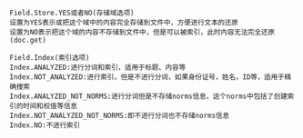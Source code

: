 
    Field.Store.YES或者NO(存储域选项)
    设置为YES表示或把这个域中的内容完全存储到文件中，方便进行文本的还原
    设置为NO表示把这个域的内容不存储到文件中，但是可以被索引，此时内容无法完全还原(doc.get)
    
    Field.Index(索引选项)
    Index.ANALYZED:进行分词和索引，适用于标题、内容等
    Index.NOT_ANALYZED:进行索引，但是不进行分词，如果身份证号，姓名，ID等，适用于精确搜索
    Index.ANALYZED_NOT_NORMS:进行分词但是不存储norms信息，这个norms中包括了创建索引的时间和权值等信息
    Index.NOT_ANALYZED_NOT_NORMS:即不进行分词也不存储norms信息
    Index.NO:不进行索引 
